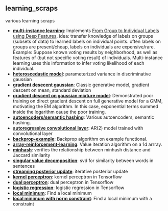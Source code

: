 learning_scraps
---

various learning scraps

* [**multi-instance learning**](https://github.com/redwrasse/multi-instance-learning): Implements [From Group to Individual Labels using Deep Features](https://arxiv.org/pdf/1411.3128.pdf). idea: transfer knowledge of labels on groups (subsets of data) to learned labels on individual points. often labels on groups are present/cheap, labels on individuals are expensive/rare.
  Example: Suppose known voting results by neighborhood, as well as features of (but not specific voting result) of individuals. Multi-instance learning uses this    information to infer voting likelihood of each individual.
* [**heteroscedastic model**](https://gist.github.com/redwrasse/1281b12a7012ad9e699842f2701eb8a9): parameterized variance in discriminative gaussian
* [**gradient desecent gaussian**](https://gist.github.com/redwrasse/310189d41dc3bab76ac5956e654286a8): Classic generative model, gradient descent on mean, standard deviation
* [**gradient descent on gaussian mixture model**](https://gist.github.com/redwrasse/e46976d3fc2df7528742b6f55a79b315): Demonstrated poor training on direct gradient descent on full generative model for a GMM, motivating the EM algorithm. In this case, exponential terms summed inside the logarithm cause the poor training.
* [**autoencoders/semantic hashing**](https://github.com/redwrasse/autoencoders): Various autoencoders, semantic hashing.
* [**autoregressive convolutional layer**](https://gist.github.com/redwrasse/9e91904fcd63511a1350af374b644396): AR(2) model trained with convolutional layer 
* [**backprop-example**](https://gist.github.com/redwrasse/54ce1fb6731b9bd688647f5b5e1f5dfc): Backprop algorithm on example functional.
* [**array-reinforcement-learning**](https://gist.github.com/redwrasse/dd5dd4924129d338b3a5ab6f6ac74d1b): Value iteration algorithm on a 1d arrray.
* [**minhash**](minhash/minhash.py): verifies the relationship between minhash distance and Jaccard similarity
* [**singular value decomposition**](svdtext/svdtext.py): svd for similarity between words in sentences
* [**streaming posterior update**](./posterior/cointoss.py): iterative posterior update
* [**kernel perceptron**](./kernel_perceptron/kernel_perceptron.py): kernel perceptron in Tensorflow
* [**dual perceptron**](./dual_perceptron/dual_perceptron.py): dual perceptron in Tensorflow
* [**logistic regression**](./log_reg/log_reg.py): logistic regression in Tensorflow
* [**local minimum**](./local_min/local_min.py): Find a local minimum
* [**local minimum with norm constraint**](./local_min_constraint/local_min_constraint.py): Find a local minimum  with a constraint
